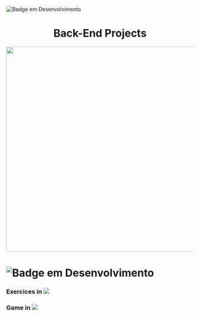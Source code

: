 ![Badge em Desenvolvimento](http://img.shields.io/static/v1?label=STATUS&message=EM%20DESENVOLVIMENTO&color=FFFF00&style=for-the-badge)
#  <div align="center"> Back-End Projects </div>



<div align="center">

 <img src="https://user-images.githubusercontent.com/71516100/204399776-1a0f36ae-c538-4c32-97c6-374d1e217e66.png" width="550px"/>
 
</div>



# ![Badge em Desenvolvimento](http://img.shields.io/static/v1?label=EXERCÍCIOS&message=%20DESENVOLVIDOS&color=8B008B&style=for-the-badge)

### Exercices in ![](https://img.shields.io/badge/-Python-blue?logo=python&logoColor=white&logoWidth=30)
### Game in ![](https://img.shields.io/badge/-Python-blue?logo=python&logoColor=white&logoWidth=30)

